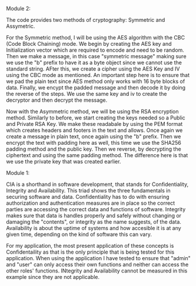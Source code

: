 Module 2:

The code provides two methods of cryptography: Symmetric and Assymetric. 

For the Symmetric method, I will be using the AES algorithm with the CBC (Code Block Chaining) mode. We begin by creating the AES key and Initialization vector which are required to encode and need to be random. Then we make a message, in this case "symmetric message" making sure we use the "b" prefix to have it as a byte object since we cannot use the standard string. AFter this, we create a cipher using the AES Key and IV using the CBC mode as mentioned. An important step here is to ensure that we pad the plain text since AES method only works with 16 byte blocks of data. Finally, we encypt the padded message and then decode it by doing the reverse of the steps. We use the same key and iv to create the decryptor and then decrypt the message.

Now with the Asymmetric method, we will be using the RSA encryption method. Similarly to before, we start creating the keys needed so a Public and Private RSA Key. We make these readabale by using the PEM format which creates headers and footers in the text and allows. Once again we create a message in plain text, once again using the "b" prefix. Then we encrypt the text with padding here as well, this time we use the SHA256 padding method and the public key. Then we reverse, by decrypting the ciphertext and using the same padding method. The difference here is that we use the private key that was created earlier.



Module 1:

CIA is a shorthand in software development, that stands for Confidentiality, Integrity and Availability. This triad shows the three fundamentals in securing software and data.
Confidentiality has to do with ensuring authorization and authentication measures are in place so the correct parties are accessing the correct data and functions of software. Integrity makes sure that data is handles properly and safely without changing or damaging the "contents", or integrity as the name suggests, of the data. Availability is about the uptime of systems and how accesible it is at any given time, depending on the kind of software this can vary.   

For my application, the most present application of these concepts is Confidentaility as that is the only principle that is being tested for this application. When using the application I have tested to ensure that "admin" and "user" can only access their own functions and neither can access the other roles' functions. INtegrity and Availability cannot be measured in this example since they are not applicable.